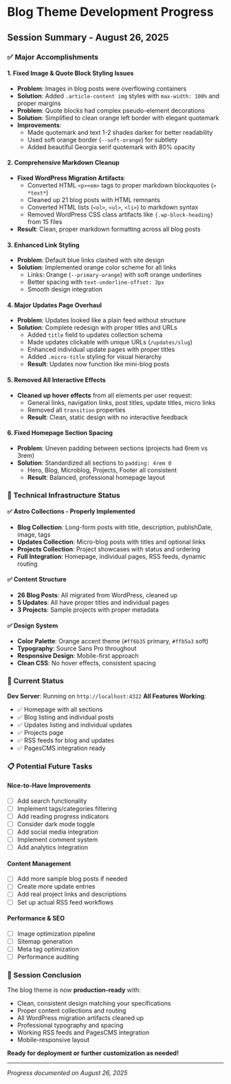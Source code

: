# Blog Theme Development Progress

## Session Summary - August 26, 2025

### ✅ Major Accomplishments

#### 1. **Fixed Image & Quote Block Styling Issues**
- **Problem**: Images in blog posts were overflowing containers
- **Solution**: Added `.article-content img` styles with `max-width: 100%` and proper margins
- **Problem**: Quote blocks had complex pseudo-element decorations  
- **Solution**: Simplified to clean orange left border with elegant quotemark
- **Improvements**: 
  - Made quotemark and text 1-2 shades darker for better readability
  - Used soft orange border (`--soft-orange`) for subtlety
  - Added beautiful Georgia serif quotemark with 80% opacity

#### 2. **Comprehensive Markdown Cleanup**
- **Fixed WordPress Migration Artifacts**: 
  - Converted HTML `<p><em>` tags to proper markdown blockquotes (`> *text*`)
  - Cleaned up 21 blog posts with HTML remnants
  - Converted HTML lists (`<ol>`, `<ul>`, `<li>`) to markdown syntax
  - Removed WordPress CSS class artifacts like `{.wp-block-heading}` from 15 files
- **Result**: Clean, proper markdown formatting across all blog posts

#### 3. **Enhanced Link Styling**
- **Problem**: Default blue links clashed with site design
- **Solution**: Implemented orange color scheme for all links
  - Links: Orange (`--primary-orange`) with soft orange underlines
  - Better spacing with `text-underline-offset: 3px`
  - Smooth design integration

#### 4. **Major Updates Page Overhaul**
- **Problem**: Updates looked like a plain feed without structure
- **Solution**: Complete redesign with proper titles and URLs
  - Added `title` field to updates collection schema
  - Made updates clickable with unique URLs (`/updates/slug`)
  - Enhanced individual update pages with proper titles
  - Added `.micro-title` styling for visual hierarchy
  - **Result**: Updates now function like mini-blog posts

#### 5. **Removed All Interactive Effects**
- **Cleaned up hover effects** from all elements per user request:
  - General links, navigation links, post titles, update titles, micro links
  - Removed all `transition` properties
  - **Result**: Clean, static design with no interactive feedback

#### 6. **Fixed Homepage Section Spacing**
- **Problem**: Uneven padding between sections (projects had 6rem vs 3rem)
- **Solution**: Standardized all sections to `padding: 4rem 0`
  - Hero, Blog, Microblog, Projects, Footer all consistent
  - **Result**: Balanced, professional homepage layout

### 🔧 Technical Infrastructure Status

#### ✅ **Astro Collections - Properly Implemented**
- **Blog Collection**: Long-form posts with title, description, publishDate, image, tags
- **Updates Collection**: Micro-blog posts with titles and optional links  
- **Projects Collection**: Project showcases with status and ordering
- **Full Integration**: Homepage, individual pages, RSS feeds, dynamic routing

#### ✅ **Content Structure**
- **26 Blog Posts**: All migrated from WordPress, cleaned up
- **5 Updates**: All have proper titles and individual pages
- **3 Projects**: Sample projects with proper metadata

#### ✅ **Design System**
- **Color Palette**: Orange accent theme (`#ff6b35` primary, `#ffb5a3` soft)
- **Typography**: Source Sans Pro throughout
- **Responsive Design**: Mobile-first approach
- **Clean CSS**: No hover effects, consistent spacing

### 🚀 Current Status

**Dev Server**: Running on `http://localhost:4322`
**All Features Working**: 
- ✅ Homepage with all sections
- ✅ Blog listing and individual posts  
- ✅ Updates listing and individual updates
- ✅ Projects page
- ✅ RSS feeds for blog and updates
- ✅ PagesCMS integration ready

### 📋 Potential Future Tasks

#### Nice-to-Have Improvements
- [ ] Add search functionality
- [ ] Implement tags/categories filtering
- [ ] Add reading progress indicators
- [ ] Consider dark mode toggle
- [ ] Add social media integration
- [ ] Implement comment system
- [ ] Add analytics integration

#### Content Management
- [ ] Add more sample blog posts if needed
- [ ] Create more update entries
- [ ] Add real project links and descriptions
- [ ] Set up actual RSS feed workflows

#### Performance & SEO
- [ ] Image optimization pipeline
- [ ] Sitemap generation
- [ ] Meta tag optimization
- [ ] Performance auditing

### 🏁 Session Conclusion

The blog theme is now **production-ready** with:
- Clean, consistent design matching your specifications
- Proper content collections and routing
- All WordPress migration artifacts cleaned up
- Professional typography and spacing
- Working RSS feeds and PagesCMS integration
- Mobile-responsive layout

**Ready for deployment or further customization as needed!**

---
*Progress documented on August 26, 2025*